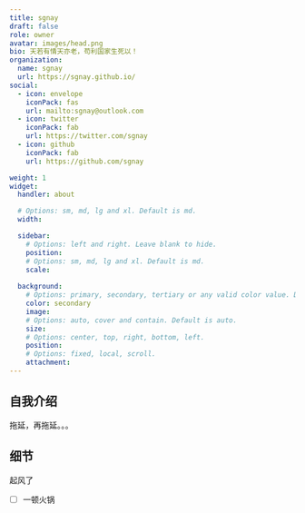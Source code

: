 ```yaml
---
title: sgnay
draft: false
role: owner
avatar: images/head.png
bio: 天若有情天亦老，苟利国家生死以！
organization:
  name: sgnay
  url: https://sgnay.github.io/
social:
  - icon: envelope
    iconPack: fas
    url: mailto:sgnay@outlook.com
  - icon: twitter
    iconPack: fab
    url: https://twitter.com/sgnay
  - icon: github
    iconPack: fab
    url: https://github.com/sgnay

weight: 1
widget:
  handler: about

  # Options: sm, md, lg and xl. Default is md.
  width:

  sidebar:
    # Options: left and right. Leave blank to hide.
    position:
    # Options: sm, md, lg and xl. Default is md.
    scale:
  
  background:
    # Options: primary, secondary, tertiary or any valid color value. Default is primary.
    color: secondary
    image:
    # Options: auto, cover and contain. Default is auto.
    size:
    # Options: center, top, right, bottom, left.
    position:
    # Options: fixed, local, scroll.
    attachment: 
---
```


## 自我介绍

拖延，再拖延。。。

## 细节

起风了

- [ ] 一顿火锅
